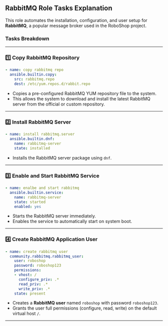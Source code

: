 
## RabbitMQ Role Tasks Explanation

This role automates the installation, configuration, and user setup for **RabbitMQ**, a popular message broker used in the RoboShop project.

### Tasks Breakdown

---

### 1️⃣ Copy RabbitMQ Repository

```yaml
- name: copy rabbitmq repo
  ansible.builtin.copy:
    src: rabbitmq.repo
    dest: /etc/yum.repos.d/rabbit.repo
```

* Copies a pre-configured RabbitMQ YUM repository file to the system.
* This allows the system to download and install the latest RabbitMQ server from the official or custom repository.

---

### 2️⃣ Install RabbitMQ Server

```yaml
- name: install rabbitmq.server
  ansible.builtin.dnf:
    name: rabbitmq-server
    state: installed
```

* Installs the RabbitMQ server package using `dnf`.

---

### 3️⃣ Enable and Start RabbitMQ Service

```yaml
- name: enalbe and start rabbitmq
  ansible.builtin.service:
    name: rabbitmq-server
    state: started
    enabled: yes
```

* Starts the RabbitMQ server immediately.
* Enables the service to automatically start on system boot.

---

### 4️⃣ Create RabbitMQ Application User

```yaml
- name: create rabbitmq user
  community.rabbitmq.rabbitmq_user:
    user: roboshop
    password: roboshop123
    permissions:
    - vhost: /
      configure_priv: .*
      read_priv: .*
      write_priv: .*
    state: present
```

* Creates a **RabbitMQ user** named `roboshop` with password `roboshop123`.
* Grants the user full permissions (configure, read, write) on the default virtual host `/`.

---

